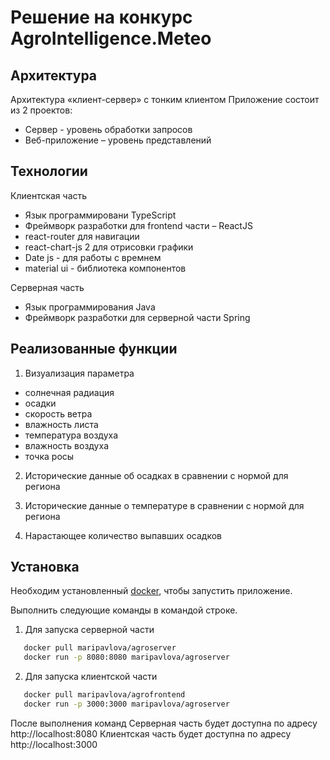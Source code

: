 # Решение на конкурс AgroIntelligence.Meteo

## Архитектура
Архитектура «клиент-сервер» с тонким клиентом
Приложение состоит из 2 проектов:
- Сервер - уровень обработки запросов
- Веб-приложение – уровень представлений


## Технологии
Клиентская часть
- Язык программировани TypeScript
- Фреймворк разработки для frontend части – ReactJS
- react-router для навигации
- react-chart-js 2 для отрисовки графики
- Date js - для работы с времнем
- material ui - библиотека компонентов

Серверная часть 
- Язык программирования Java
- Фреймворк разработки для серверной части Spring

## Реализованные функции
1) Визуализация параметра 
 - солнечная радиация
 - осадки
 - скорость ветра
 - влажность листа
 - температура воздуха
 - влажность воздуха
 - точка росы

2) Исторические данные об осадках в сравнении с нормой для региона

3) Исторические данные о температуре в сравнении с нормой для региона

4) Нарастающее количество выпавших осадков

## Установка

Необходим установленный [docker](https://www.docker.com/products/docker-desktop/), чтобы запустить приложение.

Выполнить следующие команды в командой строке. 
1) Для запуска серверной части

```sh
   docker pull maripavlova/agroserver
   docker run -p 8080:8080 maripavlova/agroserver
```

2) Для запуска клиентской части

```sh
   docker pull maripavlova/agrofrontend
   docker run -p 3000:3000 maripavlova/agroserver
```
После выполнения команд
Серверная часть будет доступна по адресу http://localhost:8080
Клиентская часть будет доступна по адресу http://localhost:3000


